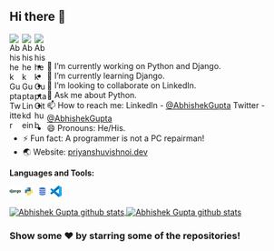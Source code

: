 ## Hi there 👋 


<a href="https://twitter.com/Abhishe05628674">
  <img align="left" alt="Abhishek Gupta Twitter" width="22px" src="https://cdn.jsdelivr.net/npm/simple-icons@v3/icons/twitter.svg" />
</a>
<a href="https://www.linkedin.com/in/abhishek-gupta-a2075a144/">
  <img align="left" alt="Abhishek Gupta Linkdein" width="22px" src="https://cdn.jsdelivr.net/npm/simple-icons@v3/icons/linkedin.svg" />
</a>
<a href="https://github.com/Abhi19980">
  <img align="left" alt="Abhishek Gupta Github" width="22px" src="https://cdn.jsdelivr.net/npm/simple-icons@v3/icons/github.svg" />
</a>

<br/>
<br/>


- 🔭 I’m currently working on Python and Django.
- 🌱 I’m currently learning Django.
- 👯 I’m looking to collaborate on LinkedIn.
- 💬 Ask me about Python. 
- 📫 How to reach me:  LinkedIn - [@AbhishekGupta](https://www.linkedin.com/in/abhishek-gupta-a2075a144/)   Twitter - [@AbhishekGupta](https://twitter.com/Abhishe05628674) 
- 😄 Pronouns: He/His.
- ⚡ Fun fact: A programmer is not a PC repairman!
- 🌏 Website: [priyanshuvishnoi.dev](https://www.priyanshuvishnoi.dev)

**Languages and Tools:**  

<code><img height="20" src="https://raw.githubusercontent.com/github/explore/80688e429a7d4ef2fca1e82350fe8e3517d3494d/topics/django/django.png"></code> 
<code><img height="20" src="https://raw.githubusercontent.com/github/explore/80688e429a7d4ef2fca1e82350fe8e3517d3494d/topics/python/python.png"></code> 
<code><img height="20" src="https://raw.githubusercontent.com/github/explore/80688e429a7d4ef2fca1e82350fe8e3517d3494d/topics/sql/sql.png"></code> 
<code><img height="20" src="https://raw.githubusercontent.com/github/explore/80688e429a7d4ef2fca1e82350fe8e3517d3494d/topics/visual-studio-code/visual-studio-code.png"></code> 

<a href="https://github.com/Abhi19980">
  <img align="center" src="https://github-readme-stats.vercel.app/api/top-langs/?username=Abhi19980&layout=compact&theme=dark&hide_langs_below=1&count_private=true&v=2" alt="Abhishek Gupta github stats" />
  
</a>
<a href="https://github.com/Abhi19980">
 <img align="center" src="https://github-readme-stats.vercel.app/api?username=Abhi19980&show_icons=true&theme=dark&line_height=22&count_private=true&v=2" alt="Abhishek Gupta github stats"/>
</a>


### Show some ❤️ by starring some of the repositories!

</div>

